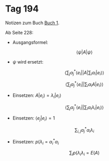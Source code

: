 # Tag 194

Notizen zum Buch [Buch 1](../Buch1.md).

Ab Seite 228:
* Ausgangsformel:
```math
\langle \psi | A | \psi \rangle
```
* $\psi$ wird ersetzt:
```math
\langle \sum_{j} \alpha_{j}^{*} \langle e_{i} | | A | \sum_{i} \alpha_{i} |e_{i}\rangle \rangle
```
```math
\langle \sum_{j} \alpha_{j}^{*} \langle e_{i} | | \sum_{i} \alpha_{i} A |e_{i}\rangle \rangle
```
* Einsetzen: $A | e_{i} \rangle = \lambda_{i} | e_{i} \rangle$
```math
\langle \sum_{j} \alpha_{j}^{*} \langle e_{i} | | \sum_{i} \alpha_{i} \lambda_{i} |e_{i}\rangle \rangle
```
* Einsetzen: $\langle e_{j} | e_{i} \rangle = 1$
```math
\sum_{i,j} \alpha_{j}^{*} \alpha_{i} \lambda_{i}
```
* Einsetzen: $p(\lambda_{i} = \alpha_{i}^{*} \alpha_{i}$
```math
\sum_{i} p(\lambda_{i} \lambda_{i} = E(A)
```
